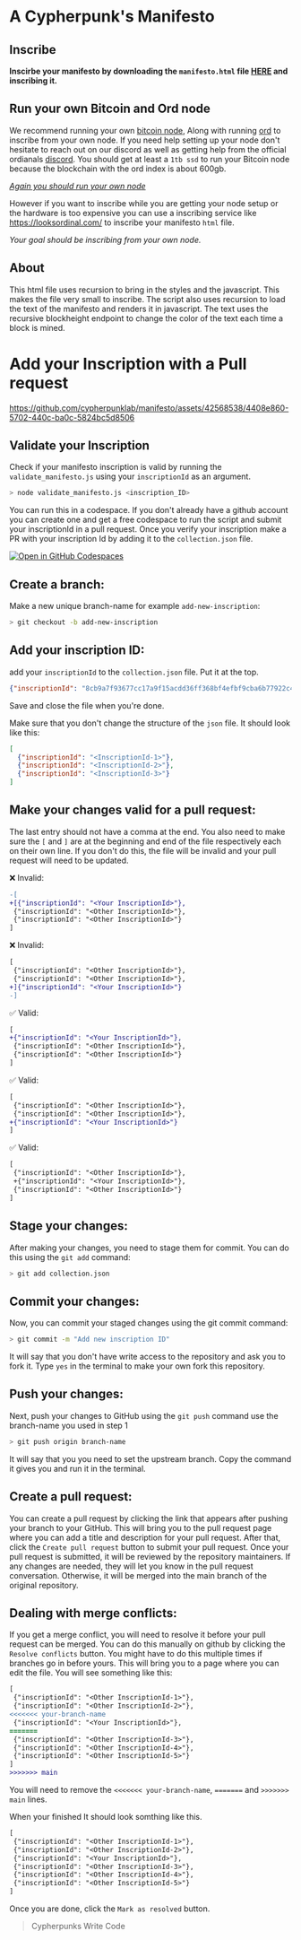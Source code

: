 # A Cypherpunk's Manifesto

## Inscribe
**Inscirbe your manifesto by downloading the `manifesto.html` file [HERE](https://github.com/cypherpunklab/manifesto/blob/main/manifesto.html) and inscribing it.** 

## Run your own Bitcoin and Ord node
We recommend running your own [bitcoin node](https://bitcoincore.org/en/download/), Along with running [ord](https://github.com/ordinals/ord#installation) to inscribe from your own node.
If you need help setting up your node don't hesitate to reach out on our discord as well as getting help from the official ordianals [discord](https://discord.com/invite/ordinals).
You should get at least a `1tb ssd` to run your Bitcoin node because the blockchain with the ord index is about 600gb.

*<ins>Again you should run your own node</ins>*

However if you want to inscribe while you are getting your node setup or the hardware is too expensive you can use a inscribing service like
https://looksordinal.com/ to inscribe your manifesto `html` file.

*Your goal should be inscribing from your own node.*

## About
This html file uses recursion to bring in the styles and the javascript. This makes the file very small to inscribe. The script also uses recursion to load the text of the manifesto and renders it in javascript. The text uses the recursive blockheight endpoint to change the color of the text each time a block is mined.

# Add your Inscription with a Pull request

https://github.com/cypherpunklab/manifesto/assets/42568538/4408e860-5702-440c-ba0c-5824bc5d8506

## Validate your Inscription

Check if your manifesto inscription is valid by running the `validate_manifesto.js` using your `inscriptionId` as an argument.

```bash
> node validate_manifesto.js <inscription_ID>
```
You can run this in a codespace. If you don't already have a github account you can create one and get a free codespace to run the script and submit your inscriptionId in a pull request. Once you verify your inscription make a PR with your inscription Id by adding it to the `collection.json` file.

[![Open in GitHub Codespaces](https://github.com/codespaces/badge.svg)](https://codespaces.new/cypherpunklab/manifesto)


## Create a branch:

Make a new unique branch-name for example `add-new-inscription`:
```bash
> git checkout -b add-new-inscription
```
## Add your inscription ID:

add your `inscriptionId` to the `collection.json` file. Put it at the top.
```json
{"inscriptionId": "8cb9a7f93677cc17a9f15acdd36ff368bf4efbf9cba6b77922c401f137e38025i0"},
```
Save and close the file when you're done.

Make sure that you don't change the structure of the `json` file. It should look like this:
```json
[
  {"inscriptionId": "<InscriptionId-1>"},
  {"inscriptionId": "<InscriptionId-2>"},
  {"inscriptionId": "<InscriptionId-3>"}
]
```
## Make your changes valid for a pull request:

The last entry should not have a comma at the end. You also need to make sure the `[` and `]` are at the beginning and end of the file respectively each on their own line. If you don't do this, the file will be invalid and your pull request will need to be updated.

❌ Invalid:
```diff
-[
+[{"inscriptionId": "<Your InscriptionId>"},
 {"inscriptionId": "<Other InscriptionId>"},
 {"inscriptionId": "<Other InscriptionId>"}
]
```
❌ Invalid:
```diff
[
 {"inscriptionId": "<Other InscriptionId>"},
 {"inscriptionId": "<Other InscriptionId>"},
+]{"inscriptionId": "<Your InscriptionId>"}
-]
```
✅ Valid:
```diff
[
+{"inscriptionId": "<Your InscriptionId>"},
 {"inscriptionId": "<Other InscriptionId>"},
 {"inscriptionId": "<Other InscriptionId>"}
]
```
✅ Valid:
```diff
[
 {"inscriptionId": "<Other InscriptionId>"},
 {"inscriptionId": "<Other InscriptionId>"},
+{"inscriptionId": "<Your InscriptionId>"}
]
```
✅ Valid:
```diff
[
 {"inscriptionId": "<Other InscriptionId>"},
 +{"inscriptionId": "<Your InscriptionId>"},
 {"inscriptionId": "<Other InscriptionId>"}
]
```

## Stage your changes:

After making your changes, you need to stage them for commit. You can do this using the `git add` command:

```bash
> git add collection.json
```
## Commit your changes:

Now, you can commit your staged changes using the git commit command:

```bash
> git commit -m "Add new inscription ID"
```
It will say that you don't have write access to the repository and ask you to fork it. Type `yes` in the terminal to make your own fork this repository.

## Push your changes:

Next, push your changes to GitHub using the `git push` command
use the branch-name you used in step 1

```bash
> git push origin branch-name
```
It will say that you you need to set the upstream branch. Copy the command it gives you and run it in the terminal.

## Create a pull request:
    
You can create a pull request by clicking the link that appears after pushing your branch to your GitHub. This will bring you to the pull request page where you can add a title and description for your pull request. After that, click the `Create pull request` button to submit your pull request.
Once your pull request is submitted, it will be reviewed by the repository maintainers. If any changes are needed, they will let you know in the pull request conversation. Otherwise, it will be merged into the main branch of the original repository.

## Dealing with merge conflicts:

If you get a merge conflict, you will need to resolve it before your pull request can be merged. You can do this manually on github by clicking the `Resolve conflicts` button. You might have to do this multiple times if branches go in before yours. This will bring you to a page where you can edit the file. You will see something like this:

```diff
[
 {"inscriptionId": "<Other InscriptionId-1>"},
 {"inscriptionId": "<Other InscriptionId-2>"},
<<<<<<< your-branch-name
 {"inscriptionId": "<Your InscriptionId>"},
=======
 {"inscriptionId": "<Other InscriptionId-3>"},
 {"inscriptionId": "<Other InscriptionId-4>"},
 {"inscriptionId": "<Other InscriptionId-5>"}
]
>>>>>>> main   
```
You will need to remove the `<<<<<<< your-branch-name`, `=======` and `>>>>>>> main` lines.

When your finished It should look somthing like this.
```diff
[
 {"inscriptionId": "<Other InscriptionId-1>"},
 {"inscriptionId": "<Other InscriptionId-2>"},
 {"inscriptionId": "<Your InscriptionId>"},
 {"inscriptionId": "<Other InscriptionId-3>"},
 {"inscriptionId": "<Other InscriptionId-4>"},
 {"inscriptionId": "<Other InscriptionId-5>"}
]
```
Once you are done, click the `Mark as resolved` button. 

> Cypherpunks Write Code
